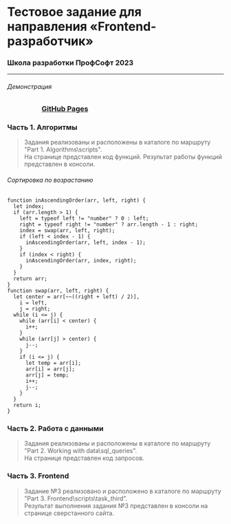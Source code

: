 # Тестовое задание для направления «Frontend-разработчик»  
### Школа разработки ПрофСофт 2023  
---
###### Демонстрация
<dl>
  <dd>
    <dl>
      <dd>
        <h3><a href="https://riorustik.github.io/profsoft-test-task/">GitHub Pages</a></h3>
      </dd>
    </dl>
  </dd>
</dl> 


### Часть 1. Алгоритмы  
> Задания реализованы и расположены в каталоге по маршруту "Part 1. Algorithms\scripts\".  
> На странице представлен код функций. Результат работы функций представлен в консоли.

###### Сортировка по возрастанию
```
function inAscendingOrder(arr, left, right) {
  let index;
  if (arr.length > 1) {
    left = typeof left != "number" ? 0 : left;
    right = typeof right != "number" ? arr.length - 1 : right;
    index = swap(arr, left, right);
    if (left < index - 1) {
      inAscendingOrder(arr, left, index - 1);
    }
    if (index < right) {
      inAscendingOrder(arr, index, right);
    }
  }
  return arr;
}
function swap(arr, left, right) {
  let center = arr[~~((right + left) / 2)],
    i = left,
    j = right;
  while (i <= j) {
    while (arr[i] < center) {
      i++;
    }
    while (arr[j] > center) {
      j--;
    }
    if (i <= j) {
      let temp = arr[i];
      arr[i] = arr[j];
      arr[j] = temp;
      i++;
      j--;
    }
  }
  return i;
}
```

### Часть 2. Работа с данными  
> Задания реализованы и расположены в каталоге по маршруту "Part 2. Working with data\sql_queries".  
> На странице представлен код запросов.
>  
### Часть 3. Frontend  
> Задание №3 реализовано и расположено в каталоге по маршруту "Part 3. Frontend\scripts\task_third".  
> Результат выполнения задания №3 представлен в консоли на  странице сверстанного сайта.

